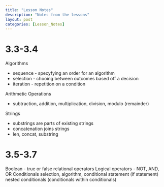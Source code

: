 ```yaml
---
title: "Lesson Notes"
description: "Notes from the lessons"
layout: post
categories: [Lesson_Notes]
---
```


# 3.3-3.4
Algorithms
- sequence - specyfying an order for an algorithm
- selection - chooing between outcomes based off a decision
- iteration - repetition on a condition

Arithmetic Operations
- subtraction, addition, multiplication, division, modulo (remainder)

Strings
- substrings are parts of existing strings
- concatenation joins strings
- len, concat, substring

# 3.5-3.7
Boolean - true or false
relational operators
Logical operators - NOT, AND, OR
Conditionals
selection, algorithm, conditional statement (if statement)
nested conditionals (conditionals within conditionals)